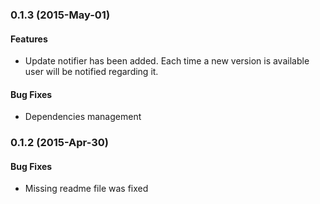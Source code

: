 <a name="0.1.3"></a>
### 0.1.3 (2015-May-01)

#### Features

* Update notifier has been added. Each time a new version is available user will be notified regarding it.

#### Bug Fixes

* Dependencies management


<a name="0.1.2"></a>
### 0.1.2 (2015-Apr-30)

#### Bug Fixes

* Missing readme file was fixed
